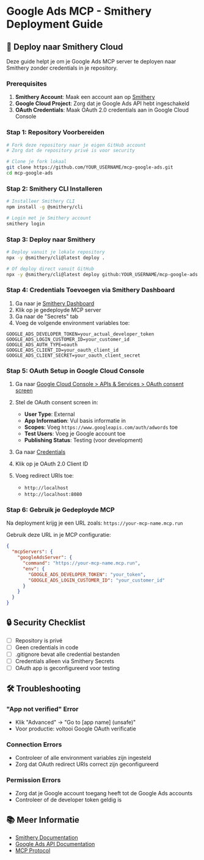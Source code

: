 # Google Ads MCP - Smithery Deployment Guide

## 🚀 Deploy naar Smithery Cloud

Deze guide helpt je om je Google Ads MCP server te deployen naar Smithery zonder credentials in je repository.

### Prerequisites

1. **Smithery Account**: Maak een account aan op [Smithery](https://smithery.ai)
2. **Google Cloud Project**: Zorg dat je Google Ads API hebt ingeschakeld
3. **OAuth Credentials**: Maak OAuth 2.0 credentials aan in Google Cloud Console

### Stap 1: Repository Voorbereiden

```bash
# Fork deze repository naar je eigen GitHub account
# Zorg dat de repository privé is voor security

# Clone je fork lokaal
git clone https://github.com/YOUR_USERNAME/mcp-google-ads.git
cd mcp-google-ads
```

### Stap 2: Smithery CLI Installeren

```bash
# Installeer Smithery CLI
npm install -g @smithery/cli

# Login met je Smithery account
smithery login
```

### Stap 3: Deploy naar Smithery

```bash
# Deploy vanuit je lokale repository
npx -y @smithery/cli@latest deploy .

# Of deploy direct vanuit GitHub
npx -y @smithery/cli@latest deploy github:YOUR_USERNAME/mcp-google-ads
```

### Stap 4: Credentials Toevoegen via Smithery Dashboard

1. Ga naar je [Smithery Dashboard](https://app.smithery.ai)
2. Klik op je gedeployde MCP server
3. Ga naar de "Secrets" tab
4. Voeg de volgende environment variables toe:

```env
GOOGLE_ADS_DEVELOPER_TOKEN=your_actual_developer_token
GOOGLE_ADS_LOGIN_CUSTOMER_ID=your_customer_id
GOOGLE_ADS_AUTH_TYPE=oauth
GOOGLE_ADS_CLIENT_ID=your_oauth_client_id
GOOGLE_ADS_CLIENT_SECRET=your_oauth_client_secret
```

### Stap 5: OAuth Setup in Google Cloud Console

1. Ga naar [Google Cloud Console > APIs & Services > OAuth consent screen](https://console.cloud.google.com/apis/credentials/consent)
2. Stel de OAuth consent screen in:

   - **User Type**: External
   - **App Information**: Vul basis informatie in
   - **Scopes**: Voeg `https://www.googleapis.com/auth/adwords` toe
   - **Test Users**: Voeg je Google account toe
   - **Publishing Status**: Testing (voor development)

3. Ga naar [Credentials](https://console.cloud.google.com/apis/credentials)
4. Klik op je OAuth 2.0 Client ID
5. Voeg redirect URIs toe:
   - `http://localhost`
   - `http://localhost:8080`

### Stap 6: Gebruik je Gedeployde MCP

Na deployment krijg je een URL zoals: `https://your-mcp-name.mcp.run`

Gebruik deze URL in je MCP configuratie:

```json
{
  "mcpServers": {
    "googleAdsServer": {
      "command": "https://your-mcp-name.mcp.run",
      "env": {
        "GOOGLE_ADS_DEVELOPER_TOKEN": "your_token",
        "GOOGLE_ADS_LOGIN_CUSTOMER_ID": "your_customer_id"
      }
    }
  }
}
```

## 🔒 Security Checklist

- [ ] Repository is privé
- [ ] Geen credentials in code
- [ ] .gitignore bevat alle credential bestanden
- [ ] Credentials alleen via Smithery Secrets
- [ ] OAuth app is geconfigureerd voor testing

## 🛠 Troubleshooting

### "App not verified" Error

- Klik "Advanced" → "Go to [app name] (unsafe)"
- Voor productie: voltooi Google OAuth verificatie

### Connection Errors

- Controleer of alle environment variables zijn ingesteld
- Zorg dat OAuth redirect URIs correct zijn geconfigureerd

### Permission Errors

- Zorg dat je Google account toegang heeft tot de Google Ads accounts
- Controleer of de developer token geldig is

## 📚 Meer Informatie

- [Smithery Documentation](https://docs.smithery.ai)
- [Google Ads API Documentation](https://developers.google.com/google-ads/api/docs/start)
- [MCP Protocol](https://modelcontextprotocol.io/)
